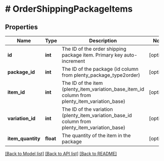 # # OrderShippingPackageItems

## Properties

Name | Type | Description | Notes
------------ | ------------- | ------------- | -------------
**id** | **int** | The ID of the order shipping package item. Primary key auto-increment | [optional] 
**package_id** | **int** | The ID of the package (id column from plenty_package_type2order) | [optional] 
**item_id** | **int** | The ID of the item (plenty_item_variation_base_item_id column from plenty_item_variation_base) | [optional] 
**variation_id** | **int** | The ID of the variation (plenty_item_variation_base_id column from plenty_item_variation_base) | [optional] 
**item_quantity** | **float** | The quantity of the item in the package | [optional] 

[[Back to Model list]](../../README.md#documentation-for-models) [[Back to API list]](../../README.md#documentation-for-api-endpoints) [[Back to README]](../../README.md)


